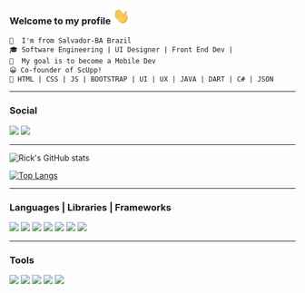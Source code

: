 


### Welcome to my profile <img src="https://raw.githubusercontent.com/parth-27/parth-27/master/Hi.gif" width="30px" style="max-width:100%;"> 




````
📍  I'm from Salvador-BA Brazil 
🎓 Software Engineering | UI Designer | Front End Dev |
📱  My goal is to become a Mobile Dev 
😀 Co-founder of ScUpp!
💾 HTML | CSS | JS | BOOTSTRAP | UI | UX | JAVA | DART | C# | JSON
````
<hr>

### Social

<a href="https://www.linkedin.com/in/ricardo-oliveira-373b231b2/"><img height="60px" src="https://cdn.jsdelivr.net/gh/devicons/devicon/icons/linkedin/linkedin-original.svg"></a>
<a href="https://www.behance.net/ricardo5"><img height="60px" src="https://cdn.jsdelivr.net/gh/devicons/devicon/icons/behance/behance-original.svg"></a>


<hr>

![Rick's GitHub stats](https://github-readme-stats.vercel.app/api?username=ricardoliveiraof2m&show_icons=true) 

[![Top Langs](https://github-readme-stats.vercel.app/api/top-langs/?username=ricardoliveiraof2m&layout=compact/)](https://github.com/ricardoliveiraof2m/github-readme-stats)

<hr>

### Languages | Libraries | Frameworks

<img height="40px" src="https://cdn.jsdelivr.net/gh/devicons/devicon/icons/html5/html5-original.svg">
<img height="40px" src="https://cdn.jsdelivr.net/gh/devicons/devicon/icons/css3/css3-original.svg">
<img height="40px" src="https://cdn.jsdelivr.net/gh/devicons/devicon/icons/javascript/javascript-original.svg">
<img height="40px" src="https://cdn.jsdelivr.net/gh/devicons/devicon/icons/bootstrap/bootstrap-original.svg">
<img height="40px" src="https://cdn.jsdelivr.net/gh/devicons/devicon/icons/java/java-original.svg">
<img height="40px"src="https://cdn.jsdelivr.net/gh/devicons/devicon/icons/dart/dart-original.svg">
<img height="40px" src="https://cdn.jsdelivr.net/gh/devicons/devicon/icons/csharp/csharp-original.svg">

<hr>

### Tools

<img height="40px" src="https://cdn.jsdelivr.net/gh/devicons/devicon/icons/photoshop/photoshop-plain.svg">
<img height="40px" src="https://cdn.jsdelivr.net/gh/devicons/devicon/icons/illustrator/illustrator-plain.svg">
<img height="40px" src="https://cdn.jsdelivr.net/gh/devicons/devicon/icons/xd/xd-plain.svg">
<img height="40px" src="https://cdn.jsdelivr.net/gh/devicons/devicon/icons/figma/figma-original.svg">

<img height="40px" src="https://cdn.jsdelivr.net/gh/devicons/devicon/icons/git/git-original.svg">

